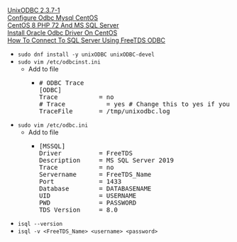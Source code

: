 [UnixODBC 2.3.7-1](https://centos.pkgs.org/8/centos-appstream-aarch64/unixODBC-2.3.7-1.el8.aarch64.rpm.html)<br />
[Configure Odbc Mysql CentOS](http://www.uptimemadeeasy.com/linux/configure-odbc-mysql-centos/)<br />
[CentOS 8 PHP 72 And MS SQL Server](https://stackoverflow.com/questions/58181436/centos-8-php-7-2-and-ms-sql-server)<br />
[Install Oracle Odbc Driver On CentOS](http://www.uptimemadeeasy.com/linux/install-oracle-odbc-driver-on-centos/)<br />
[How To Connect To SQL Server Using FreeTDS ODBC](https://stackoverflow.com/questions/57350910/how-to-connect-to-sql-server-using-freetds-odbc/)
* `sudo dnf install -y unixODBC unixODBC-devel`
* `sudo vim /etc/odbcinst.ini`
  * Add to file
    * <pre>
      # ODBC Trace
      [ODBC]
      Trace           = no
      # Trace           = yes # Change this to yes if you want logs
      TraceFile       = /tmp/unixodbc.log
      </pre>
* `sudo vim /etc/odbc.ini`
  * Add to file
    * <pre>
      [MSSQL]
      Driver          = FreeTDS
      Description     = MS SQL Server 2019
      Trace           = no
      Servername      = FreeTDS_Name
      Port            = 1433
      Database        = DATABASENAME
      UID             = USERNAME
      PWD             = PASSWORD
      TDS_Version     = 8.0
      </pre>
* `isql --version`
* `isql -v <FreeTDS_Name> <username> <password>`

